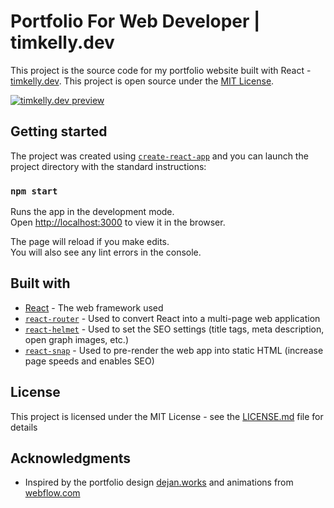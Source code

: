 # Portfolio For Web Developer | timkelly.dev

This project is the source code for my portfolio website built with React - [timkelly.dev](https://timkelly.dev/). This project is open source under the [MIT License](LICENSE.md).

[![timkelly.dev preview](./preview.gif)](https://timkelly.dev/)

## Getting started

The project was created using [`create-react-app`](https://github.com/facebook/create-react-app) and you can launch the project directory with the standard instructions:

### `npm start`

Runs the app in the development mode.<br />
Open [http://localhost:3000](http://localhost:3000) to view it in the browser.

The page will reload if you make edits.<br />
You will also see any lint errors in the console.

## Built with

- [React](https://reactjs.org/) - The web framework used
- [`react-router`](https://github.com/ReactTraining/react-router) - Used to convert React into a multi-page web application
- [`react-helmet`](https://github.com/nfl/react-helmet) - Used to set the SEO settings (title tags, meta description, open graph images, etc.)
- [`react-snap`](https://github.com/nfl/react-helmet) - Used to pre-render the web app into static HTML (increase page speeds and enables SEO)

## License

This project is licensed under the MIT License - see the [LICENSE.md](LICENSE.md) file for details

## Acknowledgments

- Inspired by the portfolio design [dejan.works](http://dejan.works/) and animations from [webflow.com](https://webflow.com/)
